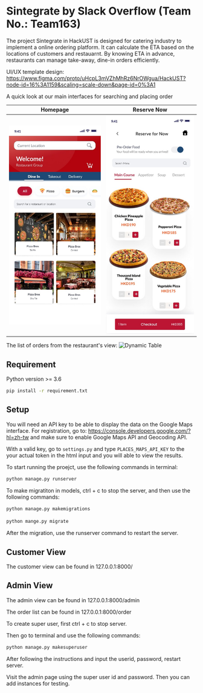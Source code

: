 # Sintegrate by Slack Overflow (Team No.: Team163)
The project Sintegrate in HackUST is designed for catering industry to implement a online ordering platform. It can calculate the ETA based on the locations of customers and restauarnt. By knowing ETA in advance, restaurants can manage take-away, dine-in orders efficiently.

UI/UX template design: https://www.figma.com/proto/uHcpL3mVZhMhRz6NrOWgua/HackUST?node-id=16%3A1159&scaling=scale-down&page-id=0%3A1

A quick look at our main interfaces for searching and placing order

Homepage             |  Reserve Now
:-------------------:|:-------------------------:
![Image of UI-1](https://github.com/Andrew-FungKinHo/Dynamic-Queuing-Solution/blob/master/demo-media/main.jpeg)  |  ![Image of UI-2](https://github.com/Andrew-FungKinHo/Dynamic-Queuing-Solution/blob/master/demo-media/reserve_for_now.jpeg)

The list of orders from the restaurant's view:
![Dynamic Table](https://github.com/Andrew-FungKinHo/Dynamic-Queuing-Solution/blob/master/demo-media/dynamic_table.gif)

## Requirement
  Python version >= 3.6
  
  ```bash
  pip install -r requirement.txt
  ```
## Setup
  You will need an API key to be able to display the data on the Google Maps interface.
  For registration, go to: https://console.developers.google.com/?hl=zh-tw and make sure to enable Google Maps API and Geocoding API.

  With a valid key, go to `settings.py` and type `PLACES_MAPS_API_KEY` to the your actual token in the html input and you will able to view the results.

  To start running the proejct, use the following commands in terminal:
  ```bash
  python manage.py runserver
  ```
  To make migratiton in models, ctrl + c to stop the server, and then use the following commands:
  ```bash
  python manage.py makemigrations
  
  python mange.py migrate
  ```
  After the migration, use the runserver command to restart the server.
 
## Customer View
  The customer view can be found in 127.0.0.1:8000/
  
## Admin View
  The admin view can be found in 127.0.0.1:8000/admin
  
  The order list can be found in 127.0.0.1:8000/order
   
  To create super user, first ctrl + c to stop server.
  
  Then go to terminal and use the following commands:
  ```bash
  python manage.py makesuperuser
  ```
  After following the instructions and input the userid, password, restart server.
  
  Visit the admin page using the super user id and password. Then you can add instances for testing.
